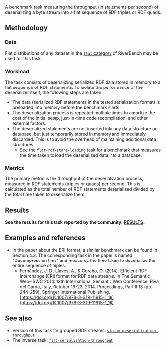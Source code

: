 A benchmark task measuring the throughput (in statements per second) of deserializing a byte stream into a flat sequence of RDF triples or RDF quads.

## Methodology

### Data

Flat distributions of any dataset in the [`flat` category](../../categories/flat/index.md) of RiverBench may be used for this task.

### Workload

The task consists of deserializing serialized RDF data stored in memory to a flat sequence of RDF statements. To isolate the performance of the deserializer itself, the following steps are taken:

- The data (serialized RDF statements in the tested serialization format) is preloaded into memory before the benchmark starts.
- The deserialization process is repeated multiple times to amortize the cost of the initial setup, just-in-time code recompilation, and other external factors.
- The deserialized statements are not inserted into any data structure or database, but just temporarily stored in memory and immediately discarded. This is to avoid the overhead of maintaining additional data structures.
    - See the [`flat-rdf-store-loading`](../flat-rdf-store-loading/index.md) task for a benchmark that measures the time taken to load the deserialized data into a database.

### Metrics

The primary metric is the throughput of the deserialization process, measured in RDF statements (triples or quads) per second. This is calculated as the total number of RDF statements deserialized divided by the total time taken to deserialize them.


## Results

**See the results for this task reported by the community: [RESULTS](results.md).**

## Examples and references

- In the paper about the ERI format, a similar benchmark can be found in Section 4.3. The corresponding task in the paper is named "Decompression time" and measures the time taken to deserialize the entire sequence of triples.
    - Fernández, J. D., Llaves, A., & Corcho, O. (2014). Efficient RDF interchange (ERI) format for RDF data streams. In The Semantic Web–ISWC 2014: 13th International Semantic Web Conference, Riva del Garda, Italy, October 19-23, 2014. Proceedings, Part II 13 (pp. 244-259). Springer International Publishing. [https://doi.org/10.1007/978-3-319-11915-1_16](https://doi.org/10.1007/978-3-319-11915-1_16)

## See also

- Version of this task for grouped RDF streams: [`stream-deserialization-throughput`](../stream-deserialization-throughput/index.md)
- The inverse task: [`flat-serialization-throughput`](../flat-serialization-throughput/index.md)
